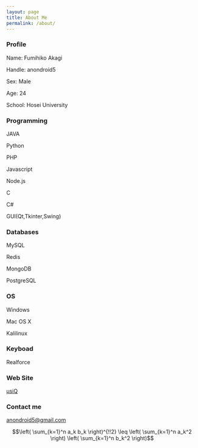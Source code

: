 ```yaml
---
layout: page
title: About Me
permalink: /about/
---
```


### Profile

Name: Fumihiko Akagi

Handle: anondroid5

Sex: Male

Age: 24

School: Hosei University

### Programming

JAVA

Python

PHP

Javascript

Node.js

C

C#

GUI(Qt,Tkinter,Swing)

### Databases

MySQL

Redis

MongoDB

PostgreSQL

### OS

Windows

Mac OS X

Kalilinux

### Keyboad

Realforce

### Web Site

[μsiQ](http://muziqlabe.appspot.com)

### Contact me

[anondroid5@gmail.com](mailto:anondroid5@gmail.com)

```math
\left( \sum_{k=1}^n a_k b_k \right)^{!!2} \leq
\left( \sum_{k=1}^n a_k^2 \right) \left( \sum_{k=1}^n b_k^2 \right)
```
